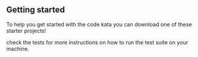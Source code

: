 ## Getting started

To help you get started with the code kata you can download one of these starter projects!

check the tests for more instructions on how to run the test suite on your machine.
